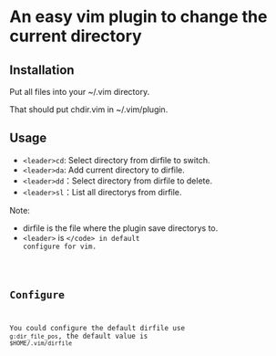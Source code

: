# An easy vim plugin to change the current directory 

## Installation

Put all files into your ~/.vim directory. 

That should put chdir.vim in ~/.vim/plugin.

## Usage

* <code>&lt;leader&gt;cd</code>: Select directory from dirfile to switch.
* <code>&lt;leader&gt;da</code>: Add current directory to dirfile.
* <code>&lt;leader&gt;dd</code>：Select directory from dirfile to delete.
* <code>&lt;leader&gt;sl</code>：List all directorys from dirfile.

Note:
* dirfile is the file where the plugin save directorys to.
* <code>&lt;leader&gt;</code> is <code>\</code> in default configure for vim.

## Configure

You could configure the default dirfile use <code>g:dir_file_pos</code>, the default value is <code>$HOME/.vim/dirfile</code>

